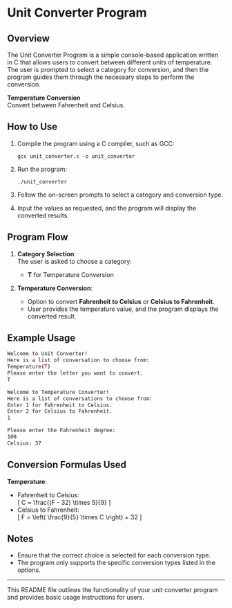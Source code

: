# Unit Converter Program

## Overview

The Unit Converter Program is a simple console-based application written in C that allows users to convert between different units of temperature. The user is prompted to select a category for conversion, and then the program guides them through the necessary steps to perform the conversion.

**Temperature Conversion**  
   Convert between Fahrenheit and Celsius.

## How to Use

1. Compile the program using a C compiler, such as GCC:
   ```
   gcc unit_converter.c -o unit_converter
   ```

2. Run the program:
   ```
   ./unit_converter
   ```

3. Follow the on-screen prompts to select a category and conversion type.

4. Input the values as requested, and the program will display the converted results.

## Program Flow

1. **Category Selection**:  
   The user is asked to choose a category:
   - **T** for Temperature Conversion

2. **Temperature Conversion**:  
   - Option to convert **Fahrenheit to Celsius** or **Celsius to Fahrenheit**.
   - User provides the temperature value, and the program displays the converted result.

## Example Usage

```bash
Welcome to Unit Converter! 
Here is a list of conversation to choose from: 
Temperature(T) 
Please enter the letter you want to convert.
T

Welcome to Temperature Converter! 
Here is a list of conversations to choose from: 
Enter 1 for Fahrenheit to Celsius. 
Enter 2 for Celsius to Fahrenheit. 
1

Please enter the Fahrenheit degree: 
100
Celsius: 37
```

## Conversion Formulas Used

**Temperature**:  
   - Fahrenheit to Celsius:  
     \[
     C = \frac{(F - 32) \times 5}{9}
     \]
   - Celsius to Fahrenheit:  
     \[
     F = \left( \frac{9}{5} \times C \right) + 32
     \]

## Notes

- Ensure that the correct choice is selected for each conversion type.
- The program only supports the specific conversion types listed in the options.

---

This README file outlines the functionality of your unit converter program and provides basic usage instructions for users.